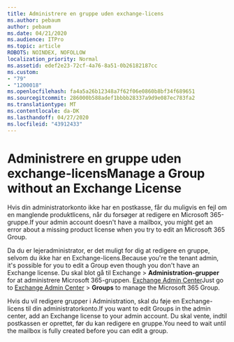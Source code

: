 ```yaml
---
title: Administrere en gruppe uden exchange-licens
ms.author: pebaum
author: pebaum
ms.date: 04/21/2020
ms.audience: ITPro
ms.topic: article
ROBOTS: NOINDEX, NOFOLLOW
localization_priority: Normal
ms.assetid: edef2e23-72cf-4a76-8a51-0b26182187cc
ms.custom:
- "79"
- "1200018"
ms.openlocfilehash: fa4a5a26b12348a7f62f06e0860b8bf34f689651
ms.sourcegitcommit: 286000b588adef1bbbb28337a9d9e087ec783fa2
ms.translationtype: MT
ms.contentlocale: da-DK
ms.lasthandoff: 04/27/2020
ms.locfileid: "43912433"
---
```

# <a name="manage-a-group-without-an-exchange-license"></a><span data-ttu-id="a19d4-102">Administrere en gruppe uden exchange-licens</span><span class="sxs-lookup"><span data-stu-id="a19d4-102">Manage a Group without an Exchange License</span></span>

<span data-ttu-id="a19d4-103">Hvis din administratorkonto ikke har en postkasse, får du muligvis en fejl om en manglende produktlicens, når du forsøger at redigere en Microsoft 365-gruppe.</span><span class="sxs-lookup"><span data-stu-id="a19d4-103">If your admin account doesn't have a mailbox, you might get an error about a missing product license when you try to edit an Microsoft 365 Group.</span></span>
  
<span data-ttu-id="a19d4-104">Da du er lejeradministrator, er det muligt for dig at redigere en gruppe, selvom du ikke har en Exchange-licens.</span><span class="sxs-lookup"><span data-stu-id="a19d4-104">Because you're the tenant admin, it's possible for you to edit a Group even though you don't have an Exchange license.</span></span> <span data-ttu-id="a19d4-105">Du skal blot gå til Exchange \> **Administration-grupper** for at administrere Microsoft 365-gruppen. [Exchange Admin Center](https://outlook.office365.com/ecp.aspx)</span><span class="sxs-lookup"><span data-stu-id="a19d4-105">Just go to [Exchange Admin Center](https://outlook.office365.com/ecp.aspx) \> **Groups** to manage the Microsoft 365 Group.</span></span>
  
<span data-ttu-id="a19d4-106">Hvis du vil redigere grupper i Administration, skal du føje en Exchange-licens til din administratorkonto.</span><span class="sxs-lookup"><span data-stu-id="a19d4-106">If you want to edit Groups in the admin center, add an Exchange license to your admin account.</span></span> <span data-ttu-id="a19d4-107">Du skal vente, indtil postkassen er oprettet, før du kan redigere en gruppe.</span><span class="sxs-lookup"><span data-stu-id="a19d4-107">You need to wait until the mailbox is fully created before you can edit a group.</span></span>
  